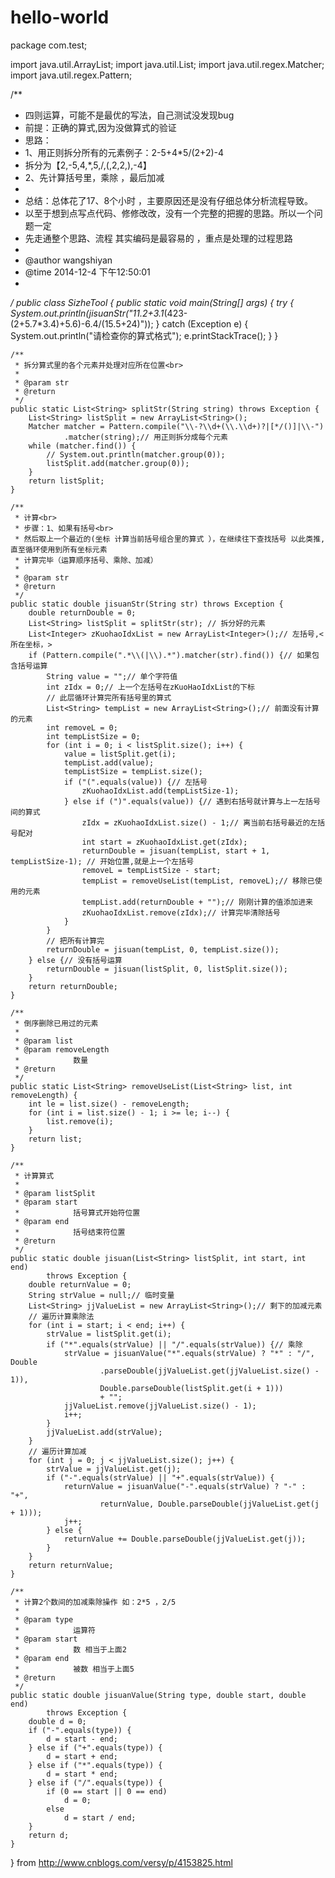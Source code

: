 # hello-world
package com.test;

import java.util.ArrayList;
import java.util.List;
import java.util.regex.Matcher;
import java.util.regex.Pattern;

/**
 * 四则运算，可能不是最优的写法，自己测试没发现bug<br>
 * 前提：正确的算式,因为没做算式的验证<br>
 * 思路：<br>
 * 1、用正则拆分所有的元素例子：2-5+4*5/(2+2)-4<br>
 * 拆分为【2,-5,4,*,5,/,(,2,2,),-4】<br>
 * 2、先计算括号里，乘除 ，最后加减
 * 
 * 总结：总体花了17、8个小时 ，主要原因还是没有仔细总体分析流程导致。<br>
 * 以至于想到点写点代码、修修改改，没有一个完整的把握的思路。所以一个问题一定<br>
 * 先走通整个思路、流程 其实编码是最容易的 ，重点是处理的过程思路
 * 
 * @author wangshiyan
 * @time 2014-12-4 下午12:50:01
 * 
 */
public class SizheTool {
    public static void main(String[] args) {
        try {
            System.out.println(jisuanStr("11.2+3.1*(423-(2+5.7*3.4)+5.6)-6.4/(15.5+24)"));
        } catch (Exception e) {
            System.out.println("请检查你的算式格式");
            e.printStackTrace();
        }
    }

    /**
     * 拆分算式里的各个元素并处理对应所在位置<br>
     * 
     * @param str
     * @return
     */
    public static List<String> splitStr(String string) throws Exception {
        List<String> listSplit = new ArrayList<String>();
        Matcher matcher = Pattern.compile("\\-?\\d+(\\.\\d+)?|[*/()]|\\-")
                .matcher(string);// 用正则拆分成每个元素
        while (matcher.find()) {
            // System.out.println(matcher.group(0));
            listSplit.add(matcher.group(0));
        }
        return listSplit;
    }

    /**
     * 计算<br>
     * 步骤：1、如果有括号<br>
     * 然后取上一个最近的(坐标 计算当前括号组合里的算式 ），在继续往下查找括号 以此类推,直至循环使用到所有坐标元素
     * 计算完毕（运算顺序括号、乘除、加减）
     * 
     * @param str
     * @return
     */
    public static double jisuanStr(String str) throws Exception {
        double returnDouble = 0;
        List<String> listSplit = splitStr(str); // 拆分好的元素
        List<Integer> zKuohaoIdxList = new ArrayList<Integer>();// 左括号,<所在坐标，>
        if (Pattern.compile(".*\\(|\\).*").matcher(str).find()) {// 如果包含括号运算
            String value = "";// 单个字符值
            int zIdx = 0;// 上一个左括号在zKuoHaoIdxList的下标
            // 此层循环计算完所有括号里的算式
            List<String> tempList = new ArrayList<String>();// 前面没有计算的元素
            int removeL = 0;
            int tempListSize = 0;
            for (int i = 0; i < listSplit.size(); i++) {
                value = listSplit.get(i);
                tempList.add(value);
                tempListSize = tempList.size();
                if ("(".equals(value)) {// 左括号
                    zKuohaoIdxList.add(tempListSize-1);
                } else if (")".equals(value)) {// 遇到右括号就计算与上一左括号间的算式
                    zIdx = zKuohaoIdxList.size() - 1;// 离当前右括号最近的左括号配对
                    int start = zKuohaoIdxList.get(zIdx);
                    returnDouble = jisuan(tempList, start + 1, tempListSize-1); // 开始位置,就是上一个左括号
                    removeL = tempListSize - start;
                    tempList = removeUseList(tempList, removeL);// 移除已使用的元素
                    tempList.add(returnDouble + "");// 刚刚计算的值添加进来
                    zKuohaoIdxList.remove(zIdx);// 计算完毕清除括号
                }
            }
            // 把所有计算完
            returnDouble = jisuan(tempList, 0, tempList.size());
        } else {// 没有括号运算
            returnDouble = jisuan(listSplit, 0, listSplit.size());
        }
        return returnDouble;
    }

    /**
     * 倒序删除已用过的元素
     * 
     * @param list
     * @param removeLength
     *            数量
     * @return
     */
    public static List<String> removeUseList(List<String> list, int removeLength) {
        int le = list.size() - removeLength;
        for (int i = list.size() - 1; i >= le; i--) {
            list.remove(i);
        }
        return list;
    }

    /**
     * 计算算式
     * 
     * @param listSplit
     * @param start
     *            括号算式开始符位置
     * @param end
     *            括号结束符位置
     * @return
     */
    public static double jisuan(List<String> listSplit, int start, int end)
            throws Exception {
        double returnValue = 0;
        String strValue = null;// 临时变量
        List<String> jjValueList = new ArrayList<String>();// 剩下的加减元素
        // 遍历计算乘除法
        for (int i = start; i < end; i++) {
            strValue = listSplit.get(i);
            if ("*".equals(strValue) || "/".equals(strValue)) {// 乘除
                strValue = jisuanValue("*".equals(strValue) ? "*" : "/", Double
                        .parseDouble(jjValueList.get(jjValueList.size() - 1)),
                        Double.parseDouble(listSplit.get(i + 1)))
                        + "";
                jjValueList.remove(jjValueList.size() - 1);
                i++;
            }
            jjValueList.add(strValue);
        }
        // 遍历计算加减
        for (int j = 0; j < jjValueList.size(); j++) {
            strValue = jjValueList.get(j);
            if ("-".equals(strValue) || "+".equals(strValue)) {
                returnValue = jisuanValue("-".equals(strValue) ? "-" : "+",
                        returnValue, Double.parseDouble(jjValueList.get(j + 1)));
                j++;
            } else {
                returnValue += Double.parseDouble(jjValueList.get(j));
            }
        }
        return returnValue;
    }

    /**
     * 计算2个数间的加减乘除操作 如：2*5 ，2/5
     * 
     * @param type
     *            运算符
     * @param start
     *            数 相当于上面2
     * @param end
     *            被数 相当于上面5
     * @return
     */
    public static double jisuanValue(String type, double start, double end)
            throws Exception {
        double d = 0;
        if ("-".equals(type)) {
            d = start - end;
        } else if ("+".equals(type)) {
            d = start + end;
        } else if ("*".equals(type)) {
            d = start * end;
        } else if ("/".equals(type)) {
            if (0 == start || 0 == end)
                d = 0;
            else
                d = start / end;
        }
        return d;
    }

}
from http://www.cnblogs.com/versy/p/4153825.html
